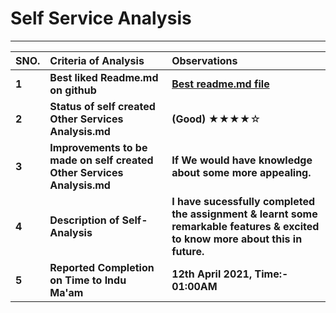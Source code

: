 #  **Self Service Analysis**
-----

| **SNO.**| **Criteria of Analysis**| **Observations**|
| :---     | :---                   | :---           |
|**1**|**Best liked Readme.md on github** |**[Best readme.md file](https://guides.github.com/features/mastering-markdown/)**|
|**2**|**Status of self created Other Services Analysis.md** |**(Good)** ★★★★☆|
|**3**|**Improvements to be made on self created Other Services Analysis.md** |**If We would have knowledge about some more appealing.**|
|**4**|**Description of Self-Analysis** |**I have sucessfully completed the assignment & learnt some remarkable features & excited to know more about this in future.**|
|**5**|**Reported Completion on Time to Indu Ma'am** |**12th April 2021, Time:- 01:00AM**|
